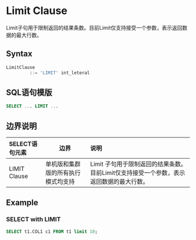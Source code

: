 # Limit Clause

Limit子句用于限制返回的结果条数。目前Limit仅支持接受一个参数，表示返回数据的最大行数。

## Syntax

```sql
LimitClause
         ::= 'LIMIT' int_leteral
```

## SQL语句模版

```SQL
SELECT ... LIMIT ...
```

## 边界说明

| SELECT语句元素 | 边界 | 说明                                                         |
| :------------- |--| :----------------------------------------------------------- |
| LIMIT Clause   | 单机版和集群版的所有执行模式均支持 | Limit 子句用于限制返回的结果条数。目前Limit仅支持接受一个参数，表示返回数据的最大行数。 |

## Example

### SELECT with LIMIT

```SQL
SELECT t1.COL1 c1 FROM t1 limit 10;
```

